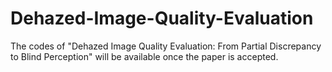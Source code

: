 # Dehazed-Image-Quality-Evaluation

The codes of "Dehazed Image Quality Evaluation: From Partial Discrepancy to Blind Perception" will be available once the paper is accepted.


